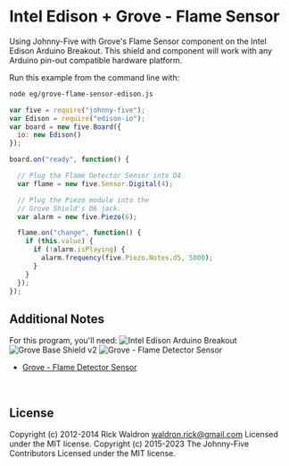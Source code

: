 <!--remove-start-->

# Intel Edison + Grove - Flame Sensor

<!--remove-end-->


Using Johnny-Five with Grove's Flame Sensor component on the Intel Edison Arduino Breakout. This shield and component will work with any Arduino pin-out compatible hardware platform.







Run this example from the command line with:
```bash
node eg/grove-flame-sensor-edison.js
```


```javascript
var five = require("johnny-five");
var Edison = require("edison-io");
var board = new five.Board({
  io: new Edison()
});

board.on("ready", function() {

  // Plug the Flame Detector Sensor into D4
  var flame = new five.Sensor.Digital(4);

  // Plug the Piezo module into the
  // Grove Shield's D6 jack.
  var alarm = new five.Piezo(6);

  flame.on("change", function() {
    if (this.value) {
      if (!alarm.isPlaying) {
        alarm.frequency(five.Piezo.Notes.d5, 5000);
      }
    }
  });
});

```








## Additional Notes
For this program, you'll need:
![Intel Edison Arduino Breakout](https://cdn.sparkfun.com//assets/parts/1/0/1/3/9/13097-06.jpg)
![Grove Base Shield v2](http://www.seeedstudio.com/depot/images/product/base%20shield%20V2_01.jpg)
![Grove - Flame Detector Sensor](http://www.seeedstudio.com/depot/images/product/Flame%20Sensor.jpg)
- [Grove - Flame Detector Sensor](http://www.seeedstudio.com/depot/Grove-Flame-Sensor-p-1450.html)

&nbsp;

<!--remove-start-->

## License
Copyright (c) 2012-2014 Rick Waldron <waldron.rick@gmail.com>
Licensed under the MIT license.
Copyright (c) 2015-2023 The Johnny-Five Contributors
Licensed under the MIT license.

<!--remove-end-->
